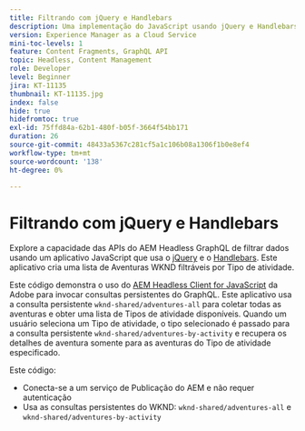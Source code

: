 ```yaml
---
title: Filtrando com jQuery e Handlebars
description: Uma implementação do JavaScript usando jQuery e Handlebars que filtra as Aventuras WKND para exibição. .
version: Experience Manager as a Cloud Service
mini-toc-levels: 1
feature: Content Fragments, GraphQL API
topic: Headless, Content Management
role: Developer
level: Beginner
jira: KT-11135
thumbnail: KT-11135.jpg
index: false
hide: true
hidefromtoc: true
exl-id: 75ffd84a-62b1-480f-b05f-3664f54bb171
duration: 26
source-git-commit: 48433a5367c281cf5a1c106b08a1306f1b0e8ef4
workflow-type: tm+mt
source-wordcount: '138'
ht-degree: 0%

---
```


# Filtrando com jQuery e Handlebars

Explore a capacidade das APIs do AEM Headless GraphQL de filtrar dados usando um aplicativo JavaScript que usa o [jQuery](https://jquery.com/) e o [Handlebars](https://handlebarsjs.com/). Este aplicativo cria uma lista de Aventuras WKND filtráveis por Tipo de atividade.

Este código demonstra o uso do [AEM Headless Client for JavaScript](https://github.com/adobe/aem-headless-client-js/blob/main/api-reference.md) da Adobe para invocar consultas persistentes do GraphQL. Este aplicativo usa a consulta persistente `wknd-shared/adventures-all` para coletar todas as aventuras e obter uma lista de Tipos de atividade disponíveis. Quando um usuário seleciona um Tipo de atividade, o tipo selecionado é passado para a consulta persistente `wknd-shared/adventures-by-activity` e recupera os detalhes de aventura somente para as aventuras do Tipo de atividade especificado.

Este código:

+ Conecta-se a um serviço de Publicação do AEM e não requer autenticação
+ Usa as consultas persistentes do WKND: `wknd-shared/adventures-all` e `wknd-shared/adventures-by-activity`
